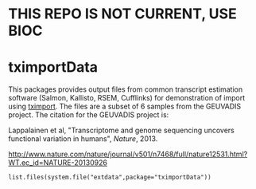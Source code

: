 # THIS REPO IS NOT CURRENT, USE BIOC

# tximportData

This packages provides output files from common transcript estimation
software (Salmon, Kallisto, RSEM, Cufflinks) for demonstration of
import using [tximport](http://github.com/mikelove/tximport).
The files are a subset of 6 samples from the
GEUVADIS project. The citation for the GEUVADIS project is:

Lappalainen et al, "Transcriptome and genome sequencing uncovers functional variation in
humans", *Nature*, 2013.

http://www.nature.com/nature/journal/v501/n7468/full/nature12531.html?WT.ec_id=NATURE-20130926

```
list.files(system.file("extdata",package="tximportData"))
```

